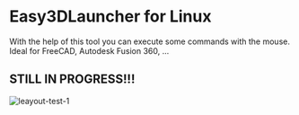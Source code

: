 # Easy3DLauncher for Linux
With the help of this tool you can execute some commands with the mouse. Ideal for FreeCAD, Autodesk Fusion 360, ...

## STILL IN PROGRESS!!!

![leayout-test-1](https://user-images.githubusercontent.com/79079633/159959287-75526f9c-05b1-4098-afc7-c4aeb367d37f.png)

